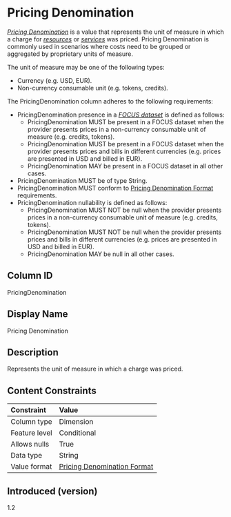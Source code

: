 # Pricing Denomination

[*Pricing Denomination*](#glossary:pricing-denomination) is a value that represents the unit of measure in which a charge for [*resources*](#glossary:resource) or [*services*](#glossary:service) was priced. Pricing Denomination is commonly used in scenarios where costs need to be grouped or aggregated by proprietary units of measure.

The unit of measure may be one of the following types: 

 * Currency (e.g. USD, EUR).
 * Non-currency consumable unit (e.g. tokens, credits).

The PricingDenomination column adheres to the following requirements:

* PricingDenomination presence in a [*FOCUS dataset*](#glossary:FOCUS-dataset) is defined as follows:
  * PricingDenomination MUST be present in a FOCUS dataset when the provider presents prices in a non-currency consumable unit of measure (e.g. credits, tokens).
  * PricingDenomination MUST be present in a FOCUS dataset when the provider presents prices and bills in different currencies (e.g. prices are presented in USD and billed in EUR).
  * PricingDenomination MAY be present in a FOCUS dataset in all other cases.
* PricingDenomination MUST be of type String.
* PricingDenomination MUST conform to [Pricing Denomination Format](#pricingdenominationformat) requirements.
* PricingDenomination nullability is defined as follows:
  * PricingDenomination MUST NOT be null when the provider presents prices in a non-currency consumable unit of measure (e.g. credits, tokens).
  * PricingDenomination MUST NOT be null when the provider presents prices and bills in different currencies (e.g. prices are presented in USD and billed in EUR).
  * PricingDenomination MAY be null in all other cases.

## Column ID

PricingDenomination

## Display Name

Pricing Denomination

## Description

Represents the unit of measure in which a charge was priced.

## Content Constraints

| Constraint      | Value                               |
|:----------------|:------------------------------------|
| Column type     | Dimension                           |
| Feature level   | Conditional                         |
| Allows nulls    | True                                |
| Data type       | String                              |
| Value format    | [Pricing Denomination Format](#pricingdenominationformat) |

## Introduced (version)

1.2
